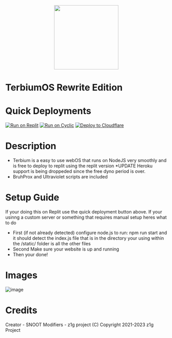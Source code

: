 <p align="center"><img src="https://raw.githubusercontent.com/z1g-project/terbium/main/static/resources/terbium.png" height="200">
</p>

# TerbiumOS Rewrite Edition

# Quick Deployments
[![Run on Replit](https://raw.githubusercontent.com/BinBashBanana/deploy-buttons/master/buttons/remade/replit.svg)](https://replit.com/github/z1g-project/terbium-v2)
[![Run on Cyclic](https://raw.githubusercontent.com/BinBashBanana/deploy-buttons/master/buttons/official/cyclic.svg)](https://app.cyclic.sh/api/app/deploy/z1g-project/Terbium)
[![Deploy to Cloudflare](https://www.simpleimageresizer.com/_uploads/photos/7b3e1dae/cloudflare_pages_126x29.png)](https://github.com/z1g-project/Terbium/wiki/Deploy-to-Cloudflare-Pages)

# Description

- Terbium is a easy to use webOS that runs on NodeJS very smoothly and is free to deploy to replit using the replit version *UPDATE Heroku support is being droppeded since the free dyno period is over.
- BruhProx and Ultraviolet scripts are included
 
# Setup Guide

 If your doing this on Replit use the quick deployment button above. If your usinng a custom server or something that requires manual setup heres what to do

- First (if not already detected) configure node.js to run: npm run start and it should detect the index.js file that is in the directory your using within the /static/ folder is all the other files
- Second Make sure your website is up and running
- Then your done!
   
# Images

![image](https://github.com/TerbiumOS/webOS/blob/main/Terbium.png?raw=true)

# Credits

 Creator - SNOOT
 Modifiers - z1g project
(C) Copyright 2021-2023 z1g Project
